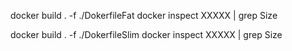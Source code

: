docker build . -f ./DokerfileFat
docker inspect XXXXX | grep Size

docker build . -f ./DokerfileSlim
docker inspect XXXXX | grep Size